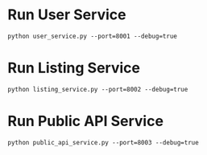 

# Run User Service
~~~
python user_service.py --port=8001 --debug=true
~~~


# Run Listing Service
~~~
python listing_service.py --port=8002 --debug=true
~~~


# Run Public API Service
~~~
python public_api_service.py --port=8003 --debug=true
~~~